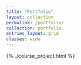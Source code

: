```yaml
---
title: "Portfolio"
layout: collection
permalink: /portfolio/
collection: portfolio
entries_layout: grid
classes: wide
---
```


<!-- ## Project from courses you can check [here](https://mars-hss.github.io/course_project) -->
<!-- <br/><br/> -->

<!-- {% course_project.html %} -->
<!-- <include src="./course_project.html"></include> -->
{% ./course_project.html %}